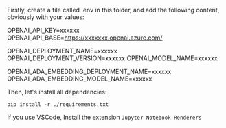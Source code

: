 Firstly, create a file called .env in this folder, and add the following content, obviously with your values:

OPENAI_API_KEY=xxxxxx
OPENAI_API_BASE=https://xxxxxxx.openai.azure.com/

OPENAI_DEPLOYMENT_NAME=xxxxxx
OPENAI_DEPLOYMENT_VERSION=xxxxxx
OPENAI_MODEL_NAME=xxxxxx

OPENAI_ADA_EMBEDDING_DEPLOYMENT_NAME=xxxxxx
OPENAI_ADA_EMBEDDING_MODEL_NAME=xxxxxx


Then, let's install all dependencies:

```
pip install -r ./requirements.txt
```

If you use VSCode, Install the extension `Jupyter Notebook Renderers`